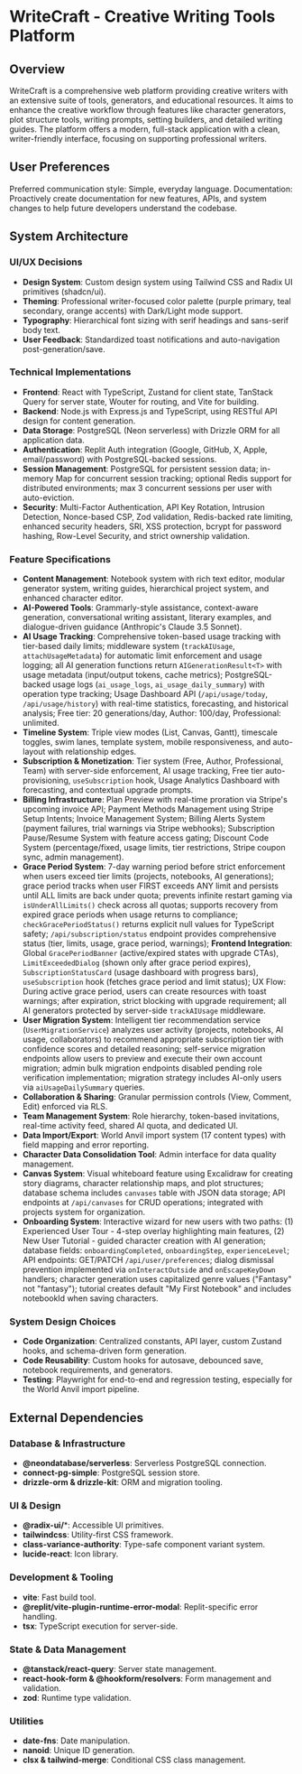 # WriteCraft - Creative Writing Tools Platform

## Overview

WriteCraft is a comprehensive web platform providing creative writers with an extensive suite of tools, generators, and educational resources. It aims to enhance the creative workflow through features like character generators, plot structure tools, writing prompts, setting builders, and detailed writing guides. The platform offers a modern, full-stack application with a clean, writer-friendly interface, focusing on supporting professional writers.

## User Preferences

Preferred communication style: Simple, everyday language.
Documentation: Proactively create documentation for new features, APIs, and system changes to help future developers understand the codebase.

## System Architecture

### UI/UX Decisions
- **Design System**: Custom design system using Tailwind CSS and Radix UI primitives (shadcn/ui).
- **Theming**: Professional writer-focused color palette (purple primary, teal secondary, orange accents) with Dark/Light mode support.
- **Typography**: Hierarchical font sizing with serif headings and sans-serif body text.
- **User Feedback**: Standardized toast notifications and auto-navigation post-generation/save.

### Technical Implementations
- **Frontend**: React with TypeScript, Zustand for client state, TanStack Query for server state, Wouter for routing, and Vite for building.
- **Backend**: Node.js with Express.js and TypeScript, using RESTful API design for content generation.
- **Data Storage**: PostgreSQL (Neon serverless) with Drizzle ORM for all application data.
- **Authentication**: Replit Auth integration (Google, GitHub, X, Apple, email/password) with PostgreSQL-backed sessions.
- **Session Management**: PostgreSQL for persistent session data; in-memory Map for concurrent session tracking; optional Redis support for distributed environments; max 3 concurrent sessions per user with auto-eviction.
- **Security**: Multi-Factor Authentication, API Key Rotation, Intrusion Detection, Nonce-based CSP, Zod validation, Redis-backed rate limiting, enhanced security headers, SRI, XSS protection, bcrypt for password hashing, Row-Level Security, and strict ownership validation.

### Feature Specifications
- **Content Management**: Notebook system with rich text editor, modular generator system, writing guides, hierarchical project system, and enhanced character editor.
- **AI-Powered Tools**: Grammarly-style assistance, context-aware generation, conversational writing assistant, literary examples, and dialogue-driven guidance (Anthropic's Claude 3.5 Sonnet).
- **AI Usage Tracking**: Comprehensive token-based usage tracking with tier-based daily limits; middleware system (`trackAIUsage`, `attachUsageMetadata`) for automatic limit enforcement and usage logging; all AI generation functions return `AIGenerationResult<T>` with usage metadata (input/output tokens, cache metrics); PostgreSQL-backed usage logs (`ai_usage_logs`, `ai_usage_daily_summary`) with operation type tracking; Usage Dashboard API (`/api/usage/today`, `/api/usage/history`) with real-time statistics, forecasting, and historical analysis; Free tier: 20 generations/day, Author: 100/day, Professional: unlimited.
- **Timeline System**: Triple view modes (List, Canvas, Gantt), timescale toggles, swim lanes, template system, mobile responsiveness, and auto-layout with relationship edges.
- **Subscription & Monetization**: Tier system (Free, Author, Professional, Team) with server-side enforcement, AI usage tracking, Free tier auto-provisioning, `useSubscription` hook, Usage Analytics Dashboard with forecasting, and contextual upgrade prompts.
- **Billing Infrastructure**: Plan Preview with real-time proration via Stripe's upcoming invoice API; Payment Methods Management using Stripe Setup Intents; Invoice Management System; Billing Alerts System (payment failures, trial warnings via Stripe webhooks); Subscription Pause/Resume System with feature access gating; Discount Code System (percentage/fixed, usage limits, tier restrictions, Stripe coupon sync, admin management).
- **Grace Period System**: 7-day warning period before strict enforcement when users exceed tier limits (projects, notebooks, AI generations); grace period tracks when user FIRST exceeds ANY limit and persists until ALL limits are back under quota; prevents infinite restart gaming via `isUnderAllLimits()` check across all quotas; supports recovery from expired grace periods when usage returns to compliance; `checkGracePeriodStatus()` returns explicit null values for TypeScript safety; `/api/subscription/status` endpoint provides comprehensive status (tier, limits, usage, grace period, warnings); **Frontend Integration**: Global `GracePeriodBanner` (active/expired states with upgrade CTAs), `LimitExceededDialog` (shown only after grace period expires), `SubscriptionStatusCard` (usage dashboard with progress bars), `useSubscription` hook (fetches grace period and limit status); UX Flow: During active grace period, users can create resources with toast warnings; after expiration, strict blocking with upgrade requirement; all AI generators protected by server-side `trackAIUsage` middleware.
- **User Migration System**: Intelligent tier recommendation service (`UserMigrationService`) analyzes user activity (projects, notebooks, AI usage, collaborators) to recommend appropriate subscription tier with confidence scores and detailed reasoning; self-service migration endpoints allow users to preview and execute their own account migration; admin bulk migration endpoints disabled pending role verification implementation; migration strategy includes AI-only users via `aiUsageDailySummary` queries.
- **Collaboration & Sharing**: Granular permission controls (View, Comment, Edit) enforced via RLS.
- **Team Management System**: Role hierarchy, token-based invitations, real-time activity feed, shared AI quota, and dedicated UI.
- **Data Import/Export**: World Anvil import system (17 content types) with field mapping and error reporting.
- **Character Data Consolidation Tool**: Admin interface for data quality management.
- **Canvas System**: Visual whiteboard feature using Excalidraw for creating story diagrams, character relationship maps, and plot structures; database schema includes `canvases` table with JSON data storage; API endpoints at `/api/canvases` for CRUD operations; integrated with projects system for organization.
- **Onboarding System**: Interactive wizard for new users with two paths: (1) Experienced User Tour - 4-step overlay highlighting main features, (2) New User Tutorial - guided character creation with AI generation; database fields: `onboardingCompleted`, `onboardingStep`, `experienceLevel`; API endpoints: GET/PATCH `/api/user/preferences`; dialog dismissal prevention implemented via `onInteractOutside` and `onEscapeKeyDown` handlers; character generation uses capitalized genre values ("Fantasy" not "fantasy"); tutorial creates default "My First Notebook" and includes notebookId when saving characters.

### System Design Choices
- **Code Organization**: Centralized constants, API layer, custom Zustand hooks, and schema-driven form generation.
- **Code Reusability**: Custom hooks for autosave, debounced save, notebook requirements, and generators.
- **Testing**: Playwright for end-to-end and regression testing, especially for the World Anvil import pipeline.

## External Dependencies

### Database & Infrastructure
- **@neondatabase/serverless**: Serverless PostgreSQL connection.
- **connect-pg-simple**: PostgreSQL session store.
- **drizzle-orm & drizzle-kit**: ORM and migration tooling.

### UI & Design
- **@radix-ui/***: Accessible UI primitives.
- **tailwindcss**: Utility-first CSS framework.
- **class-variance-authority**: Type-safe component variant system.
- **lucide-react**: Icon library.

### Development & Tooling
- **vite**: Fast build tool.
- **@replit/vite-plugin-runtime-error-modal**: Replit-specific error handling.
- **tsx**: TypeScript execution for server-side.

### State & Data Management
- **@tanstack/react-query**: Server state management.
- **react-hook-form & @hookform/resolvers**: Form management and validation.
- **zod**: Runtime type validation.

### Utilities
- **date-fns**: Date manipulation.
- **nanoid**: Unique ID generation.
- **clsx & tailwind-merge**: Conditional CSS class management.